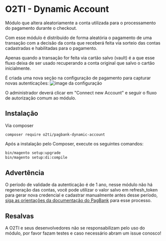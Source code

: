# O2TI - Dynamic Account

Módulo que altera aleatoriamente a conta utilizada para o processamento do pagamento durante o checkout.

Com esse módulo é distribuido de forma aleatória o pagamento de uma transação com a decisão da conta que receberá feita via sorteio das contas cadastradas e habilitadas para o pagamento.

Apenas quando a transação for feita via cartão salvo (vault) é a que esse fluxo deixa de ser usado recuperando a conta original que salvo o cartão inicialmente.

É criada uma nova seção na configuração de pagamento para capturar novas autenticações:
![image da configuração](https://github.com/elisei/pagbank-dynamic-account/assets/1786389/bac5180e-fea3-4389-8637-5f7af504442b)

O administrador deverá clicar em "Connect new Account" e seguir o fluxo de autorização comum ao módulo.

## Instalação

Via composer

```ssh
composer require o2ti/pagbank-dynamic-account
```

Após a instalação pelo Composer, execute os seguintes comandos:

```sh
bin/magento setup:upgrade
bin/magento setup:di:compile
```

## Advertência
O período de validade da autenticação é de 1 ano, nesse módulo não há regeneração das contas, você pode utilizar o valor salvo em refresh_token para gerar nova credencial e cadastrar manualmente antes desse período, [siga as orientações da documentação do PagBank](https://dev.pagbank.uol.com.br/reference/renovar-access-token) para esse processo.


## Resalvas

A O2TI e seus desenvolvedores não se responsabilizam pelo uso do módulo, por favor fazam testes e caso necessário abram um issue conosco!